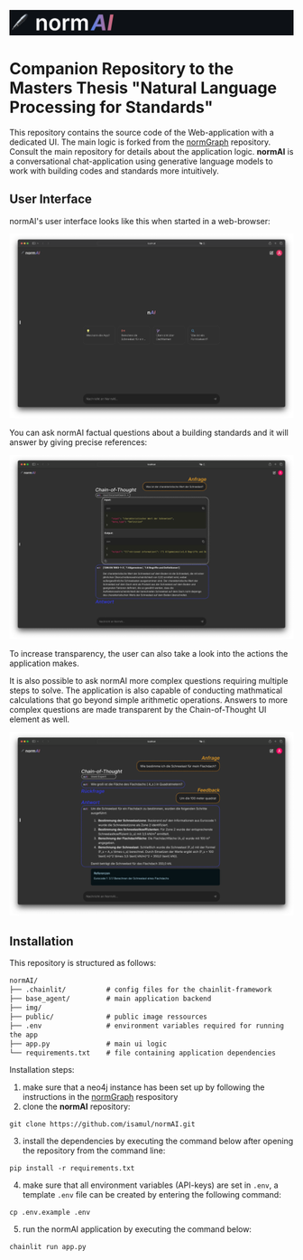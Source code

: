 ![NormAI](img/banner.png)

# Companion Repository to the Masters Thesis "Natural Language Processing for Standards"

This repository contains the source code of the Web-application with a dedicated UI. The main logic is forked from the [normGraph](https://github.com/isamul/normGraph) repository. Consult the main repository for details about the application logic. **normAI** is a conversational chat-application using generative language models to work with building codes and standards more intuitively. 

## User Interface
normAI's user interface looks like this when started in a web-browser:

![Start UI](img/start_ui.png)

You can ask normAI factual questions about a building standards and it will answer by giving precise references:

![Start UI](img/ui_CoT.png)

To increase transparency, the user can also take a look into the actions the application makes.

It is also possible to ask normAI more complex questions requiring multiple steps to solve. The application is also capable of conducting mathmatical calculations that go beyond simple arithmetic operations. Answers to more complex questions are made transparent by the Chain-of-Thought UI element as well.

![Start UI](img/ui_expert.png)

## Installation

This repository is structured as follows:

```
normAI/
├── .chainlit/          # config files for the chainlit-framework
├── base_agent/         # main application backend
├── img/                
├── public/             # public image ressources
├── .env                # environment variables required for running the app
├── app.py              # main ui logic         
└── requirements.txt    # file containing application dependencies

```

Installation steps:
1. make sure that a neo4j instance has been set up by following the instructions in the [normGraph](https://github.com/isamul/normGraph) respository
2. clone the **normAI** repository:
```shell
git clone https://github.com/isamul/normAI.git
```
3. install the dependencies by executing the command below after opening the repository from the command line:
```shell
pip install -r requirements.txt
```
4. make sure that all environment variables (API-keys) are set in `.env`, a template `.env` file can be created by entering the following command:
```shell
cp .env.example .env
```
5. run the normAI application by executing the command below:
```shell
chainlit run app.py
```

